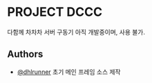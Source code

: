 # PROJECT DCCC

다함께 차차차 서버 구동기
아직 개발중이며, 사용 불가.

## Authors

- [@dhlrunner](https://github.com/dhlrunner) 초기 메인 프레임 소스 제작
